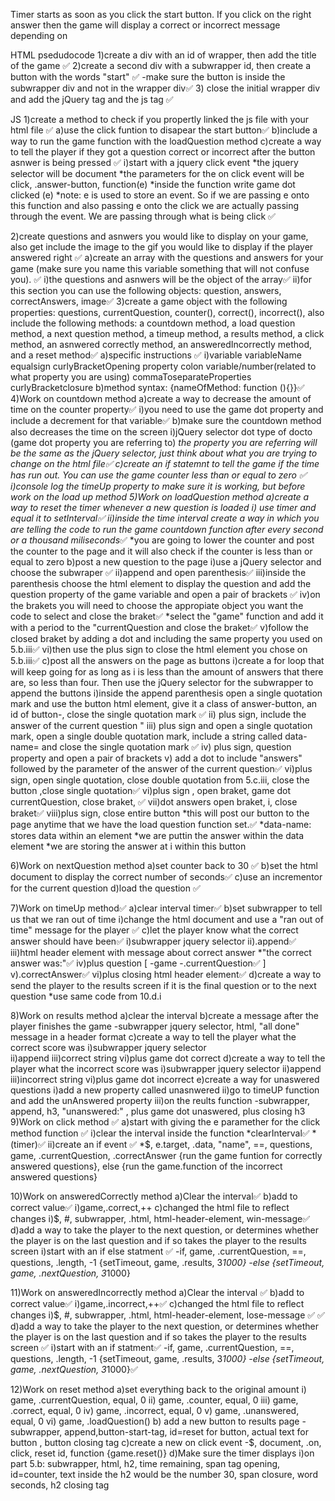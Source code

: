 Timer starts as soon as you click the start button. If you click on the right answer then the game will display a correct or incorrect message depending on 

HTML psedudocode
1)create a div with an id of wrapper, then add the title of the game ✅ 
2)create a second div with a subwrapper id, then create a button with the words "start" ✅ 
    -make sure the button is inside the subwrapper div and not in the wrapper div✅ 
3) close the initial wrapper div and add the jQuery tag and the  js tag ✅ 

JS 
1)create a method to check if you propertly linked the js file with your html file ✅
    a)use the click funtion to disapear the start button✅
    b)include a way to run the game function with the loadQuestion method
    c)create a way to tell the player if they got a question correct or incorrect after the button asnwer is being pressed <!--work here after completing 5.c.viii-->✅
        i)start with a jquery click event
            *the jquery selector will be document
            *the parameters for the on click event will be click, .answer-button, function(e)
            *inside the function write game dot clicked (e)
                *note: e is used to store an event. So if we are passing e onto this function and also passing e onto the click we are actually passing through the event. We are passing through what is being click <!--move to 9)click method-->✅

2)create questions and asnwers you would like to display on your game, also get include the image to the gif you would like to display if the player answered right ✅
    a)create an array with the questions and answers for your game (make sure you name this variable something that will not confuse you).  ✅
        i)the questions and asnwers will be the object of the array✅
        ii)for this section you can use the following objects: question, answers, correctAnswers, image✅
3)create a game object with the following properties: questions, currentQuestion, counter(<!--here you are setting up how much time you want the player to have in order to answer a question-->), correct(<!--keeps track of correct answers-->), incorrect(<!--keeps track of incorrect answers the player makes-->), also include the following methods: a countdown method, a load question method, a next question method, a timeup method, a results method, a click method, an asnwered correctly method, an answeredIncorrectly method, and a reset method✅
    a)specific instructions ✅
        i)variable  variableName   equalsign    curlyBracketOpening     property        colon       variable/number(related to what property you are using)       commaToseparateProperties   curlyBracketclosure
    b)method syntax: {nameOfMethod: function (){}}✅<!--you can put the method inside the variable game, that way you don't dry your code by repeating the method syntax (aka const game = {countdown: function(){},click:(){}, etc...};-->
4)Work on countdown method
    a)create a way to decrease the amount of time on the counter property✅
        i)you need to use the game dot property and include a decrement for that variable✅
    b)make sure the countdown method also decreases the time on the screen
        i)jQuery selector   dot     type of docto   (game dot property you are referring to)
            *the property you are referring will be the same as the jQuery selector, just think about what you are trying to change on the html file✅
    c)create an if statemnt to tell the game if the time has run out. You can use the game counter less than or equal to zero ✅
        <!--*****************-->
        i)console log the timeUp property to make sure it is working, but before work on the load up method
5)Work on loadQuestion  method
    a)create a way to reset the timer whenever a new question is loaded
        i) use timer and equal it to setInterval✅
        ii)inside the time interval create a way in which you are telling the code to run the game countdown function after every second or a thousand miliseconds*✅
            *you are going to lower the counter and post the counter to the page and it will also check if the counter is less than or equal to zero 
    b)post a new question to the page
        i)use a jQuery selector and choose the subwraper ✅
        ii)append and open parenthesis✅
        iii)inside the parenthesis choose the html element to display the question and add the question property of the game variable and open a pair of brackets ✅
        iv)on the brakets you will need to choose the appropiate object you want the code to select and close the braket✅
            *select the "game" function and add it with a period to the "currentQuestion and close the braket✅
        v)follow the closed braket by adding a dot and including the same property you used on 5.b.iii✅
        vi)then use the plus sign to close the html element you chose on 5.b.iii✅
    c)post all the answers on the page as buttons
        i)create a for loop that will keep going for as long as i is less than the amount of answers that there are, so less than four. Then use the jQuery selector for the subwrapper to append  the buttons
        i)inside the append parenthesis open a single quotation mark and use the button html element, give it a class of answer-button, an id of button-, close the single quotation mark ✅
        ii) plus sign, include the answer of the current question <!--i-->"
        iii) plus sign and open a single quotation mark, open a single double quotation mark, include a string called data-name= <!--make sure you open a string by putting a single double quotation mark--> and close the single quotation mark ✅
        iv) plus sign, question property <!--the question property starts with a single quotation bracket--> and open a pair of brackets <!--[Inside the brackets you will add the game dot currentQuestions]-->
        v) add a dot to include "answers" followed by the parameter of the answer of the current question✅
        vi)plus sign, open single quotation, close double quotation from 5.c.iii, close the button <!--'>'-->,close single quotation✅
        vi)plus sign <!--question-->, open braket, game dot currentQuestion, close braket, ✅
        vii)dot answers open braket, i, close braket✅
        viii)plus sign, close entire button <!--'</button>'--> *this will post our button to the page anytime that we have the load question function set.✅
            *data-name: stores data within an element
                *we are puttin the answer within the data element
            *we are storing the answer at i within this button
        <!--move to 1.c-->
             
6)Work on  nextQuestion method
    a)set counter back to 30 <!--this way the counter will go back to 30 after each question, otherwise the seconds from previous question would remain -->✅
    b)set the html document to display the correct number of seconds✅
    c)use an incrementor for the current question
    d)load the question ✅
    <!--move to 7-->

7)Work on timeUp method✅
    a)clear interval timer✅
    b)set subwrapper to tell us that we ran out of time
        i)change the html document and use a "ran out of time" message for the player <!--see 10.c.i for reference-->✅
    c)let the player know what the correct answer should have been✅
        i)subwrapper jquery selector
        ii).append✅
        iii)html header element with message about correct answer 
            *"the correct answer was:"✅
        iv)plus question [
            -game
            -.currentQuestion✅
        ]
        v).correctAnswer✅
        vi)plus closing html header element✅
    d)create a way to send the player to the results screen if it is the final question or to the next question
        *use same code from 10.d.i 
    <!--move to 8-->


8)Work on results method
    a)clear the interval
    b)create a message after the player finishes the game
        -subwrapper jquery selector, html, "all done" message in a header format
    c)create a way to tell the player what the correct score was 
        i)subwrapper jquery selector  
        ii)append
        iii)correct string
        vi)plus game dot correct
    d)create a way to tell the player what the incorrect score was 
        i)subwrapper jquery selector
        ii)append
        iii)incorrect string
        vi)plus game dot incorrect
    e)create a way for unaswered questions
        i)add a new property called unasnwered <!--place it on step 3-->
        ii)go to timeUP function and add the unAnswered property <!--game.unanswered++-->
        iii)on the reults function 
            -subwrapper, append, h3, "unanswered:" , plus game dot unaswered, plus closing h3
        <!--move to step12-->
9)Work on click method ✅
    a)start with giving the e paramether for the click method function ✅
        i)clear the interval inside the function <!--we are clearing the interval because we don't want the timer to be running after we already clicked the button. We want it to stop at that point-->
            *clearInterval✅
            *(timer)✅
        ii)create an if event <!--think on what is it that you clicked-->✅
            *$, e.target, .data, "name", ==, questions, game, .currentQuestion, .correctAnswer {run the game funtion for correctly answered questions}, else {run the game.function of the incorrect answered questions}
            <!--At this point go to 10 and 11 console log them with either win or lose message to make sure it is working-->

10)Work on answeredCorrectly method
    a)Clear the interval✅
    b)add to correct value✅
        i)game,.correct,++
    c)changed the html file to reflect changes
        i)$, #, subwrapper, .html, html-header-element, win-message✅
    d)add a way to take the player to the next question, or determines whether the player is on the last question and if so takes the player to the results screen 
        i)start with an if else statment ✅
            -if, game, .currentQuestion, ==, questions, .length, -1 {setTimeout, game, .results, 3*1000}
            -else {setTimeout, game, .nextQuestion, 3*1000}
            <!--move to 11-->

11)Work on answeredIncorrectly method
    a)Clear the interval ✅
    b)add to correct value✅
        i)game,.incorrect,++✅
    c)changed the html file to reflect changes
        i)$, #, subwrapper, .html, html-header-element, lose-message ✅
    <!--let the player know what the correct answer should have been, use 7.c as reference-->✅
    d)add a way to take the player to the next question, or determines whether the player is on the last question and if so takes the player to the results screen ✅
        i)start with an if statment✅ 
            -if, game, .currentQuestion, ==, questions, .length, -1 {setTimeout, game, .results, 3*1000}
            -else {setTimeout, game, .nextQuestion, 3*1000}✅
    <!--move to 6-->

12)Work on reset method
    a)set everything back to the original amount 
        i) game, .currentQuestion, equal, 0
        ii) game, .counter, equal, 0
        iii) game, .correct, equal, 0 
        iv) game, .incorrect, equal, 0
        v) game, .unanswered, equal, 0
        vi) game, .loadQuestion()
    b) add a new button to results page 
        -subwrapper, append,button-start-tag, id=reset for button, actual text for button <!--Reset-->, button closing tag
    c)create a new on click event <!--this will go on top of the questions variable-->
        -$, document, .on, click, reset id, function {game.reset()}
    d)Make sure the timer displays 
        i)on part 5.b: subwrapper, html, h2, time remaining, span tag opening, id=counter, text inside the h2 would be the number 30, span closure, word seconds, h2 closing tag


 

 

